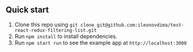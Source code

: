 
## Quick start

1. Clone this repo using `git clone git@github.com:ileonovdima/test-react-redux-filtering-list.git`
2. Run `npm install` to install dependencies. <br />
3. Run `npm start run` to see the example app at `http://localhost:3000`
